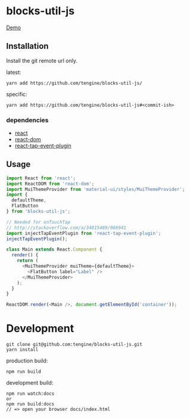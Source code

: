 # blocks-util-js

[Demo](https://tengine.github.io/blocks-util-js/)

## Installation

Install the git remote url only.

latest: 

```node
yarn add https://github.com/tengine/blocks-util-js/
```

specific:

```node
yarn add https://github.com/tengine/blocks-util-js#<commit-ish>
```

### dependencies

* [react](https://www.npmjs.com/package/react)
* [react-dom](https://www.npmjs.com/package/react-dom)
* [react-tap-event-plugin](https://www.npmjs.com/package/react-tap-event-plugin)

## Usage

```js
import React from 'react';
import ReactDOM from 'react-dom';
import MuiThemeProvider from 'material-ui/styles/MuiThemeProvider';
import {
  defaultTheme,
  FlatButton
} from 'blocks-util-js';

// Needed for onTouchTap
// http://stackoverflow.com/a/34015469/988941
import injectTapEventPlugin from 'react-tap-event-plugin';
injectTapEventPlugin();

class Main extends React.Component {
  render() {
    return (
      <MuiThemeProvider muiTheme={defaultTheme}>
        <FlatButton label="Label" />
      </MuiThemeProvider>
    );
  }
}

ReactDOM.render(<Main />, document.getElementById('container'));
```

# Development

```
git clone git@github.com:tengine/blocks-util-js.git
yarn install
```

production build:

```
npm run build
```

development build:

```
npm run watch:docs
or
npm run build:docs
// => open your browser docs/index.html
```
